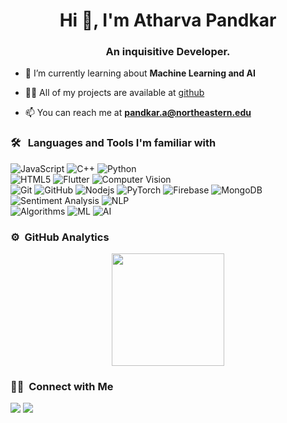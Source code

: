 <h1 align="center">Hi 👋, I'm Atharva Pandkar </h1>
<h3 align="center">An inquisitive Developer.</h3>
	
<!---<p align="center">
  <img src="https://komarev.com/ghpvc/?username=Atharva-Pandkar&color=blueviolet&style=flat">
</p> --->

- 🌱 I’m currently learning about **Machine Learning and AI**

- 👨‍💻 All of my projects are available at [github](https://github.com/Atharva-Pandkar?tab=repositories)

- 📫 You can reach me at **pandkar.a@northeastern.edu**

 
	
### 🛠 &nbsp; Languages and Tools I'm familiar with

![JavaScript](https://img.shields.io/badge/-JavaScript-%23F7DF1C?style=for-the-badge&logo=javascript&logoColor=000000&labelColor=%23F7DF1C&color=%23FFCE5A)
![C++](https://img.shields.io/badge/C%2B%2B-00599C?style=for-the-badge&logo=c%2B%2B&logoColor=white)
![Python](http://img.shields.io/badge/-Python-3776AB?style=for-the-badge&logo=python&logoColor=ffffff)
<br>
![HTML5](https://img.shields.io/badge/-HTML5-%23E44D27?style=for-the-badge&logo=html5&logoColor=ffffff)
![Flutter](https://img.shields.io/badge/Flutter-02569B?style=for-the-badge&logo=flutter&logoColor=white)
![Computer Vision](https://img.shields.io/badge/-Computer_Vision-38B2AC?style=for-the-badge&logo=ComputerVision&logoColor=white)
<br>
![Git](https://img.shields.io/badge/-Git-%23F05032?style=for-the-badge&logo=git&logoColor=%23ffffff)
![GitHub](https://img.shields.io/badge/-GitHub-181717?style=for-the-badge&logo=github)
![Nodejs](https://img.shields.io/badge/-Nodejs-339933?style=for-the-badge&logo=Node.js&logoColor=ffffff)
![PyTorch](https://img.shields.io/badge/-npm-CB3837?style=for-the-badge&logo=npm)
![Firebase](https://img.shields.io/badge/-Firebase-FFCA28?style=for-the-badge&logo=firebase&logoColor=ffffff)
![MongoDB](https://img.shields.io/badge/MongoDB-4EA94B?style=for-the-badge&logo=mongodb&logoColor=white)
![Sentiment Analysis](https://img.shields.io/badge/-Sentiment_Analysis-0078D6?style=for-the-badge&logo=SentimentAnalysis&logoColor=ffffff)
![NLP](https://img.shields.io/badge/-NLP-6082B6?style=for-the-badge&logo=NLP&logoColor=ffffff)
<br>
![Algorithms](http://img.shields.io/badge/-Algorithms-007ACC?style=for-the-badge&logo=Algorithms&logoColor=ffffff)
![ML](http://img.shields.io/badge/-ML-0078D6?style=for-the-badge&logo=ML&logoColor=ffffff)
![AI](https://img.shields.io/badge/-AI-4EA94B?style=for-the-badge&logo=AI&logoColor=000)
<br/>
### ⚙️ &nbsp;GitHub Analytics

<p align="center">
<a href="https://github.com/Atharva-Pandkar">
  <img height="180em" src="https://github-readme-stats-eight-theta.vercel.app/api?username=Atharva-Pandkar&hide=prs,contribs&show_icons=true&theme=radical&include_all_commits=true&count_private=false"/>
</a>
</p>


### 🤝🏻 &nbsp;Connect with Me

<p>
<!-- <a href="https://www.vivek9patel.com"><img src="https://img.shields.io/badge/-adityavsingh.com-3423A6?style=for-the-badge&logo=Google-Chrome&logoColor=white"/></a> -->
<a href="mailto:pandkar.a@northeastern.edu"><img src="https://img.shields.io/badge/-pandkar.a@northeastern.edu-D14836?style=flat&logo=Gmail&logoColor=white"/></a>
<a href="https://www.linkedin.com/in/atharva-pandkar"><img src="https://img.shields.io/badge/-Atharva Pandkar-1877F2?style=flat&logo=Linkedin&logoColor=white"/></a>
</p>
<!-- <p align="center"><img align="center" src="https://github-readme-streak-stats.herokuapp.com/?user=vivek9patel&" alt="vivek9patel" /></p> -->
